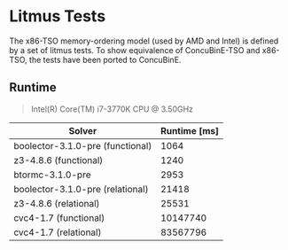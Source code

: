# Litmus Tests

The x86-TSO memory-ordering model (used by AMD and Intel) is defined by a set of litmus tests.
To show equivalence of ConcuBinE-TSO and x86-TSO, the tests have been ported to ConcuBinE.

## Runtime

> Intel(R) Core(TM) i7-3770K CPU @ 3.50GHz

| Solver                           | Runtime [ms] |
| -------------------------------- | ------------ |
| boolector-3.1.0-pre (functional) | 1064         |
| z3-4.8.6 (functional)            | 1240         |
| btormc-3.1.0-pre                 | 2953         |
| boolector-3.1.0-pre (relational) | 21418        |
| z3-4.8.6 (relational)            | 25531        |
| cvc4-1.7 (functional)            | 10147740     |
| cvc4-1.7 (relational)            | 83567796     |
